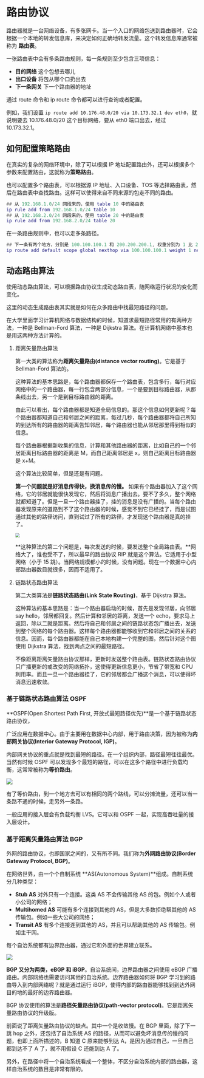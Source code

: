 # 路由协议

路由器就是一台网络设备，有多张网卡。当一个入口的网络包送到路由器时，它会根据一个本地的转发信息库，来决定如何正确地转发流量。这个转发信息库通常被称为 **路由表**。

一张路由表中会有多条路由规则，每一条规则至少包含三项信息：

- **目的网络** 这个包想去哪儿
- **出口设备** 将包从哪个口扔出去
- **下一条网关** 下一个路由器的地址

通过 route 命令和 ip route 命令都可以进行查询或者配置。

例如，我们设置 `ip route add 10.176.48.0/20 via 10.173.32.1 dev eth0`，就说明要去 10.176.48.0/20 这个目标网络，要从 eth0 端口出去，经过 10.173.32.1。

## 如何配置策略路由

在真实的复杂的网络环境中，除了可以根据 IP 地址配置路由外，还可以根据多个参数来配置路由，这就称为**策略路由**。

也可以配置多个路由表，可以根据源 IP 地址、入口设备、TOS 等选择路由表，然后在路由表中查找路由。这样可以使得来自不同来源的包走不同的路由。

```lua
## 从 192.168.1.0/24 网段来的，使用 table 10 中的路由表
ip rule add from 192.168.1.0/24 table 10 
## 从 192.168.2.0/24 网段来的，使用 table 20 中的路由表
ip rule add from 192.168.2.0/24 table 20
```

在一条路由规则中，也可以走多条路径。

```lua
## 下一条有两个地方，分别是 100.100.100.1 和 200.200.200.1, 权重分别为 1 比 2
ip route add default scope global nexthop via 100.100.100.1 weight 1 nexthop via 200.200.200.1 weight 2
```

## 动态路由算法

使用动态路由算法，可以根据路由协议生成动态路由表，随网络运行状况的变化而变化。

这里的动态生成路由表其实就是如何在众多路由中找最短路径的问题。

在大学里面学习计算机网络与数据结构的时候，知道求最短路径常用的有两种方法，一种是 Bellman-Ford 算法，一种是 Dijkstra 算法。在计算机网络中基本也是用这两种方法计算的。

1. 距离矢量路由算法

   第一大类的算法称为**距离矢量路由(distance vector routing)**。它是基于 Bellman-Ford 算法的。

   这种算法的基本思路是，每个路由器都保存一个路由表，包含多行，每行对应网络中的一个路由器，每一行包含两部分信息，一个是要到目标路由器，从那条线出去，另一个是到目标路由器的距离。

   由此可以看出，每个路由器都是知道全局信息的。那这个信息如何更新呢？每个路由器都知道自己和邻居之间的距离，每过几秒，每个路由器都将自己所知的到达所有的路由器的距离告知邻居，每个路由器也能从邻居那里得到相似的信息。

   每个路由器根据新收集的信息，计算和其他路由器的距离，比如自己的一个邻居距离目标路由器的距离是 M，而自己距离邻居是 x，则自己距离目标路由器是 x+M。

   这个算法比较简单，但是还是有问题。

   **第一个问题就是好消息传得快，换消息传的慢。** 如果有个路由器加入了这个网络，它的邻居就能很快发现它，然后将消息广播出去。要不了多久，整个网络就都知道了。但是一旦一个路由器挂了，挂的消息是没有广播的。当每个路由器发现原来的道路到不了这个路由器的时候，感觉不到它已经挂了，而是试图通过其他的路径访问，直到试过了所有的路径，才发现这个路由器是真的挂了。

   <img src="https://tva1.sinaimg.cn/large/006tNbRwgy1gba831xl4xj30id0ssgoh.jpg" style="zoom: 67%;" />

   **这种算法的第二个问题是，每次发送的时候，要发送整个全局路由表。**网络大了，谁也受不了，所以最早的路由协议 RIP 就是这个算法。它适用于小型网络（小于 15 跳）。当网络规模都小的时候，没有问题。现在一个数据中心内部路由器数目就很多，因而不适用了。

2. 链路状态路由算法

   第二大类算法是**链路状态路由(Link State Routing)**，基于 Dijkstra 算法。

   这种算法的基本思路是：当一个路由器启动的时候，首先是发现邻居，向邻居 say hello，邻居都回复。然后计算和邻居的距离，发送一个 echo，要求马上返回，除以二就是距离。然后将自己和邻居之间的链路状态包广播出去，发送到整个网络的每个路由器。这样每个路由器都能够收到它和邻居之间的关系的信息。因而，每个路由器都能在自己本地构建一个完整的图，然后针对这个图使用 Dijkstra 算法，找到两点之间的最短路径。

   不像距离距离矢量路由协议那样，更新时发送整个路由表。链路状态路由协议只广播更新的或改变的网络拓扑，这使得更新信息更小，节省了带宽和 CPU 利用率。而且一旦一个路由器挂了，它的邻居都会广播这个消息，可以使得坏消息迅速收敛。



### 基于链路状态路由算法 OSPF

**OSPF(Open Shortest Path First, 开放式最短路径优先)**是一个基于链路状态路由协议，

广泛应用在数据中心。由于主要用在数据中心内部，用于路由决策，因为被称为**内部网关协议(Interior Gateway Protocol, IGP)**。

内部网关协议的重点就是找到最短的路径。在一个组织内部，路径最短往往最优。当然有时候 OSPF 可以发现多个最短的路径，可以在这多个路径中进行负载均衡，这常常被称为**等价路由**。

![](https://tva1.sinaimg.cn/large/006tNbRwgy1gba7gw2o3dj30vm08q778.jpg)

有了等价路由，到一个地方去可以有相同的两个路线，可以分摊流量，还可以当一条路不通的时候，走另外一条路。

一般应用的接入层会有负载均衡 LVS。它可以和 OSPF 一起，实现高吞吐量的接入层设计。

### 基于距离矢量路由算法 BGP

外网的路由协议，也即国家之间的，又有所不同。我们称为**外网路由协议(Border Gateway Protocol, BGP)**。

在网络世界，由一个个自制系统 **AS(Autonomous System)**组成。自制系统分几种类型：

- **Stub AS** 对外只有一个连接。这类 AS 不会传输其他 AS 的包。例如个人或者小公司的网络；
- **Multihomed AS** 可能有多个连接到其他的 AS，但是大多数拒绝帮其他的 AS 传输包。例如一些大公司的网络；
- **Transit AS** 有多个连接连到其他的 AS，并且可以帮助其他的 AS 传输包。例如主干网。

每个自治系统都有边界路由器，通过它和外面的世界建立联系。

![](https://tva1.sinaimg.cn/large/006tNbRwgy1gba7pooenvj30v70dvn02.jpg)

**BGP 又分为两类，eBGP 和 iBGP**。自治系统间，边界路由器之间使用 eBGP 广播路由。内部网络也需要访问其他的自治系统。边界路由器如何将 BGP 学习到的路由导入到内部网络呢？就是通过运行 iBGP，使得内部的路由器能够找到到达外网目的地的最好的边界路由器。

BGP 协议使用的算法是**路径矢量路由协议(path-vector protocol)**。它是距离矢量路由协议的升级版。

前面说了距离矢量路由协议的缺点。其中一个是收敛慢。在 BGP 里面，除了下一跳 hop 之外，还包括了自治系统 AS 的路径，从而可以避免坏消息传的慢的问题，也即上面所描述的，B 知道 C 原来能够到达 A，是因为通过自己，一旦自己都到达不了 A 了，就不用假设 C 还能到达 A 了。

另外，在路径中将一个自治系统看成一个整体，不区分自治系统内部的路由器，这样自治系统的数目是非常有限的。